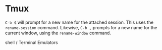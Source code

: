 # Tmux

`C-b $` will prompt for a new name for the attached session. This uses the `rename-session` command. Likewise, `C-b ,` prompts for a new name for the current window, using the `rename-window` command.



shell / Terminal Emulators